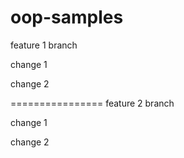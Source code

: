 # oop-samples

feature 1 branch

change 1

change 2

================
feature 2 branch

change 1

change 2